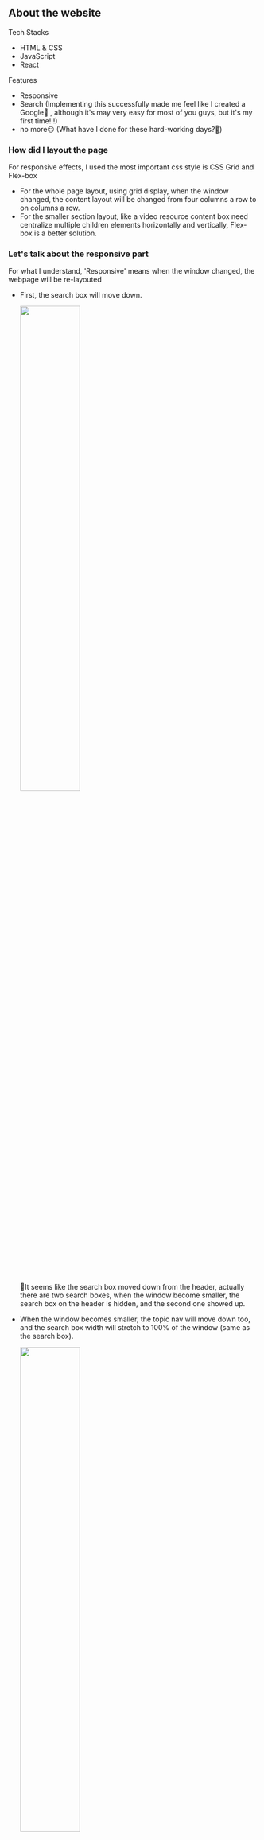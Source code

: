 ## About the website

Tech Stacks

* HTML & CSS
* JavaScript
* React

Features

* Responsive
* Search (Implementing this successfully made me feel like I created a Google🤣 , although it's may very easy for most of you guys, but it's my first time!!!)
* no more☹️ (What have I done for these hard-working days?🤯)

### How did I layout the page

For responsive effects, I used the most important css style is CSS Grid and Flex-box

*  For the whole page layout,  using grid display, when the window changed, the content layout will be changed from four columns a row to on columns a row.
* For the smaller section layout, like a video resource content box need centralize multiple children elements horizontally and vertically, Flex-box is a better solution.

### Let's talk about the responsive part

For what I understand, 'Responsive' means when the window changed, the webpage will be re-layouted

* First, the search box will move down.

  <img src="https://github.com/wwsu97/fedhub_beta/blob/master/docs/images/resp_1.gif" width=50%>

  🤔It seems like the search box moved down from the header, actually there are two search boxes, when the window become smaller, the search box on the header is hidden, and the second one showed up.

* When the window becomes smaller, the topic nav will move down too, and the search box width will stretch to 100% of the window (same as the search box).

  <img src="https://github.com/wwsu97/fedhub_beta/blob/master/docs/images/resp_2.gif" width=50%>

* When it becomes smallerrrrr😆, the nav bar will pass away peacefully, and its son The Menu Icon will inherit his father's mission!🚀

  <img src="https://github.com/wwsu97/fedhub_beta/blob/master/docs/images/resp_3.gif" width=50%>

  🤔How can the menu slide down?

  * set menu position as relative, give is a default position from top 0px
  * and when the menu is clicked, change it from top like 200px, and set a transition time like 1s.

  🤩The rotating menu icon?

  * Same as menu, when it clicked, change the rotating degree.

* When it becomes smaller for the last time, it will get into the "Mobile Mode"

  <img src="https://github.com/wwsu97/fedhub_beta/blob/master/docs/images/resp_4.gif" width=50%>

  * it will show extra three buttons, and you know what they are for😌

## The ➕➖➗✖️ Part

📌 —— TODO —— 

## About the FedHub

### What is FedHub?

FedHub is a website which integrates front-end development resources with good qualities.

### The topics

There are six topics on FedHub, and the contents are just some fake data for now.

* HTML&CSS
* JavaScript
* React
* Vue
* Angular
* Bootstrap

### The resource kinds

There are three kinds for now:

* video
* article
* book

### The Content

The resource contents are linked with outside links, like YouTube, Medium links.







